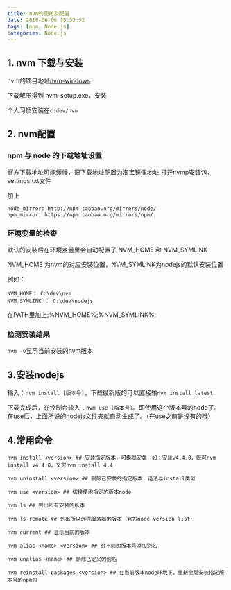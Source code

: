 ```yaml
---
title: nvm的使用及配置
date: 2018-06-06 15:53:52
tags: [npm, Node.js]
categories: Node.js
---
```


## 1. nvm 下载与安装

nvm的项目地址[nvm-windows](https://github.com/coreybutler/nvm-windows)

下载解压得到 nvm-setup.exe，安装

个人习惯安装在`c:dev/nvm`

## 2. nvm配置

### npm 与 node 的下载地址设置

官方下载地址可能缓慢，把下载地址配置为淘宝镜像地址
打开nvmp安装包，settings.txt文件

加上

```
node_mirror: http://npm.taobao.org/mirrors/node/
npm_mirror: https://npm.taobao.org/mirrors/npm/
```

### 环境变量的检查

默认的安装后在环境变量里会自动配置了 NVM_HOME 和 NVM_SYMLINK

NVM_HOME 为nvm的对应安装位置，NVM_SYMLINK为nodejs的默认安装位置

例如：

```
NVM_HOME： C:\dev\nvm
NVM_SYMLINK ： C:\dev\nodejs
```

在PATH里加上;%NVM_HOME%;%NVM_SYMLINK%;

### 检测安装结果 

`nvm -v`显示当前安装的nvm版本

## 3.安装nodejs

输入：`nvm install [版本号]`，下载最新版的可以直接输`nvm install latest`

下载完成后，在控制台输入：`nvm use [版本号]`。即使用这个版本号的node了。在use后，上面所说的nodejs文件夹就自动生成了。（在use之前是没有的哦）

## 4.常用命令

```
nvm install <version> ## 安装指定版本，可模糊安装，如：安装v4.4.0，既可nvm install v4.4.0，又可nvm install 4.4

nvm uninstall <version> ## 删除已安装的指定版本，语法与install类似

nvm use <version> ## 切换使用指定的版本node

nvm ls ## 列出所有安装的版本

nvm ls-remote ## 列出所以远程服务器的版本（官方node version list）

nvm current ## 显示当前的版本

nvm alias <name> <version> ## 给不同的版本号添加别名

nvm unalias <name> ## 删除已定义的别名

nvm reinstall-packages <version> ## 在当前版本node环境下，重新全局安装指定版本号的npm包
```